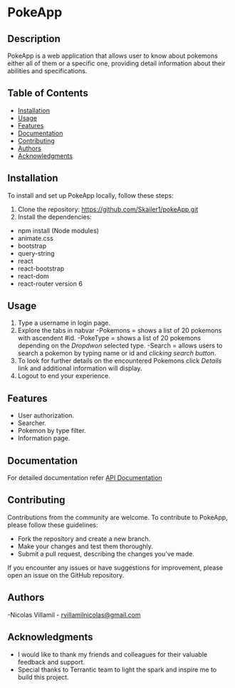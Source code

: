 # PokeApp

## Description

PokeApp is a web application that allows user to know about pokemons either all of them or a specific one, providing detail information about their abilities and specifications.

## Table of Contents

- [Installation](#installation)
- [Usage](#usage)
- [Features](#features)
- [Documentation](#documentation)
- [Contributing](#contributing)
- [Authors](#authors)
- [Acknowledgments](#acknowledgments)

## Installation

To install and set up PokeApp locally, follow these steps:

1. Clone the repository:
https://github.com/Skailer1/pokeApp.git
2. Install the dependencies:
- npm install (Node modules)
- animate.css
- bootstrap
- query-string
- react
- react-bootstrap
- react-dom
- react-router version 6

## Usage

1. Type a username in login page.
2. Explore the tabs in nabvar
    -Pokemons = shows a list of 20 pokemons with ascendent #id.
    -PokeType = shows a list of 20 pokemons depending on the *Dropdwon* selected type.
    -Search = allows users to search a pokemon by typing name or id and *clicking search button*.
3.  To look for further details on the encountered Pokemons click *Details* link and additional information will display.
4. Logout to end your experience.

## Features

- User authorization.
- Searcher.
- Pokemon by type filter.
- Information page.

## Documentation

For detailed documentation refer [API Documentation](https://pokeapi.co/)

## Contributing

Contributions from the community are welcome. To contribute to PokeApp, please follow these guidelines:

- Fork the repository and create a new branch.
- Make your changes and test them thoroughly.
- Submit a pull request, describing the changes you've made.

If you encounter any issues or have suggestions for improvement, please open an issue on the GitHub repository.

## Authors

-Nicolas Villamil - rvillamilnicolas@gmail.com

## Acknowledgments

- I would like to thank my friends and colleagues for their valuable feedback and support.
- Special thanks to Terrantic team to light the spark and inspire me to build this project.